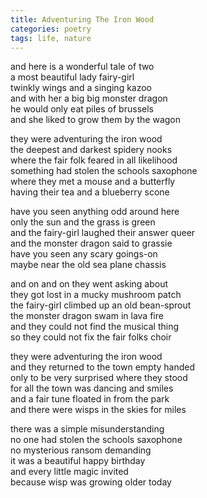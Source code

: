 ```yaml
---
title: Adventuring The Iron Wood
categories: poetry
tags: life, nature
---
```


and here is a wonderful tale of two  
a most beautiful lady fairy-girl  
twinkly wings and a singing kazoo  
and with her a big big monster dragon  
he would only eat piles of brussels  
and she liked to grow them by the wagon  

they were adventuring the iron wood  
the deepest and darkest spidery nooks  
where the fair folk feared in all likelihood  
something had stolen the schools saxophone  
where they met a mouse and a butterfly  
having their tea and a blueberry scone  

have you seen anything odd around here  
only the sun and the grass is green  
and the fairy-girl laughed their answer queer  
and the monster dragon said to grassie  
have you seen any scary goings-on  
maybe near the old sea plane chassis  

and on and on they went asking about  
they got lost in a mucky mushroom patch  
the fairy-girl climbed up an old bean-sprout  
the monster dragon swam in lava fire  
and they could not find the musical thing  
so they could not fix the fair folks choir  

they were adventuring the iron wood  
and they returned to the town empty handed  
only to be very surprised where they stood  
for all the town was dancing and smiles  
and a fair tune floated in from the park  
and there were wisps in the skies for miles  

there was a simple misunderstanding  
no one had stolen the schools saxophone  
no mysterious ransom demanding  
it was a beautiful happy birthday  
and every little magic invited  
because wisp was growing older today  
